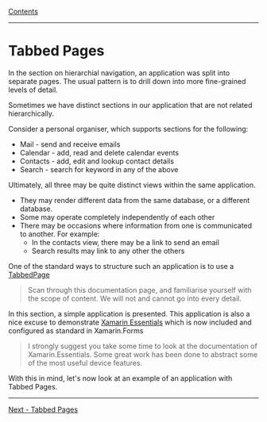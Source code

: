 [Contents](README.md)

----

# Tabbed Pages
In the section on hierarchial navigation, an application was split into separate pages. The usual pattern is to drill down into more fine-grained levels of detail.

Sometimes we have distinct sections in our application that are not related hierarchically. 

Consider a personal organiser, which supports sections for the following:

* Mail - send and receive emails
* Calendar - add, read and delete calendar events
* Contacts - add, edit and lookup contact details
* Search - search for keyword in any of the above

Ultimately, all three may be quite distinct views within the same application.

* They may render different data from the same database, or a different database.
* Some may operate completely independently of each other
* There may be occasions where information from one is communicated to another. For example: 
   * In the contacts view, there may be a link to send an email
   * Search results may link to any other the others

One of the standard ways to structure such an application is to use a [TabbedPage](https://docs.microsoft.com/xamarin/xamarin-forms/app-fundamentals/navigation/tabbed-page)

> Scan through this documentation page, and familiarise yourself with the scope of content. We will not and cannot go into every detail.

In this section, a simple application is presented. This application is also a nice excuse to demonstrate [Xamarin Essentials](https://docs.microsoft.com/xamarin/essentials/) which is now included and configured as standard in Xamarin.Forms

> I strongly suggest you take some time to look at the documentation of Xamarin.Essentials. Some great work has been done to abstract some of the most useful device features.

With this in mind, let's now look at an example of an application with Tabbed Pages.

----

[Next - Tabbed Pages](tabbedpage.md)